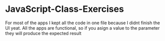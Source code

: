 # JavaScript-Class-Exercises
For most of the apps I kept all the code in one file because I didnt finish the UI yeat. All the apps are functional, so if you asign a value to the parameter they will produce the expected result
